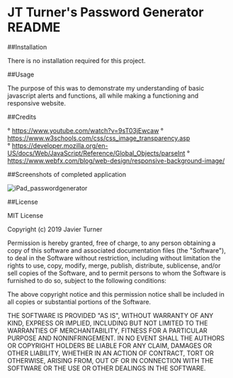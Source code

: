 # JT Turner's Password Generator README


##Installation

There is no installation required for this project.


##Usage

The purpose of this was to demonstrate my understanding of basic javascript alerts and functions, all while making a functioning and responsive website.


##Credits

° https://www.youtube.com/watch?v=9sT03jEwcaw
° https://www.w3schools.com/css/css_image_transparency.asp
° https://developer.mozilla.org/en-US/docs/Web/JavaScript/Reference/Global_Objects/parseInt
° https://www.webfx.com/blog/web-design/responsive-background-image/

##Screenshots of completed application

![iPad_passwordgenerator](assets/images/iPad_passwordgenerator.jpg)



##License

MIT License

Copyright (c) 2019 Javier Turner

Permission is hereby granted, free of charge, to any person obtaining a copy
of this software and associated documentation files (the "Software"), to deal
in the Software without restriction, including without limitation the rights
to use, copy, modify, merge, publish, distribute, sublicense, and/or sell
copies of the Software, and to permit persons to whom the Software is
furnished to do so, subject to the following conditions:

The above copyright notice and this permission notice shall be included in all
copies or substantial portions of the Software.

THE SOFTWARE IS PROVIDED "AS IS", WITHOUT WARRANTY OF ANY KIND, EXPRESS OR
IMPLIED, INCLUDING BUT NOT LIMITED TO THE WARRANTIES OF MERCHANTABILITY,
FITNESS FOR A PARTICULAR PURPOSE AND NONINFRINGEMENT. IN NO EVENT SHALL THE
AUTHORS OR COPYRIGHT HOLDERS BE LIABLE FOR ANY CLAIM, DAMAGES OR OTHER
LIABILITY, WHETHER IN AN ACTION OF CONTRACT, TORT OR OTHERWISE, ARISING FROM,
OUT OF OR IN CONNECTION WITH THE SOFTWARE OR THE USE OR OTHER DEALINGS IN THE
SOFTWARE.